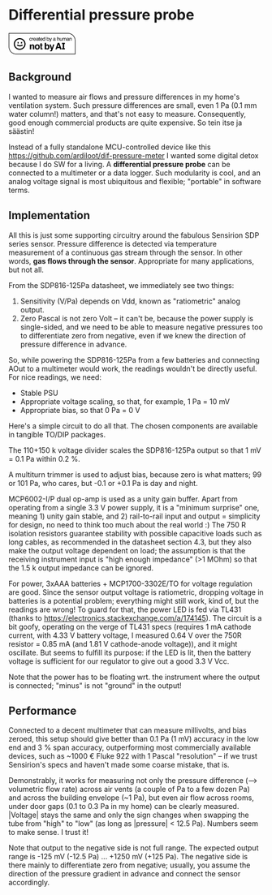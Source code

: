# Differential pressure probe

[<img width="132" height="42" alt="Created-By-a-Human-Not-By-AI-Badge-white@2x" src="Created-By-a-Human-Not-By-AI-Badge-white%402x.png" />](https://notbyai.fyi/)

## Background

I wanted to measure air flows and pressure differences in my home's ventilation system. Such pressure differences are small, even 1 Pa (0.1 mm water column!) matters, and that's not easy to measure. Consequently, good enough commercial products are quite expensive. So tein itse ja säästin!

Instead of a fully standalone MCU-controlled device like this https://github.com/ardiloot/dif-pressure-meter I wanted some digital detox because I do SW for a living. A **differential pressure probe** can be connected to a multimeter or a data logger. Such modularity is cool, and an analog voltage signal is most ubiquitous and flexible; "portable" in software terms.

## Implementation

All this is just some supporting circuitry around the fabulous Sensirion SDP series sensor. Pressure difference is detected via temperature measurement of a continuous gas stream through the sensor. In other words, **gas flows through the sensor**. Appropriate for many applications, but not all.

From the SDP816-125Pa datasheet, we immediately see two things:
1. Sensitivity (V/Pa) depends on Vdd, known as "ratiometric" analog output.
2. Zero Pascal is not zero Volt – it can't be, because the power supply is single-sided, and we need to be able to measure negative pressures too to differentiate zero from negative, even if we knew the direction of pressure difference in advance.

So, while powering the SDP816-125Pa from a few batteries and connecting AOut to a multimeter would work, the readings wouldn't be directly useful. For nice readings, we need:
* Stable PSU
* Appropriate voltage scaling, so that, for example, 1 Pa = 10 mV
* Appropriate bias, so that 0 Pa = 0 V

Here's a simple circuit to do all that. The chosen components are available in tangible TO/DIP packages. 

The 110+150 k voltage divider scales the SDP816-125Pa output so that 1 mV = 0.1 Pa within 0.2 %.

A multiturn trimmer is used to adjust bias, because zero is what matters; 99 or 101 Pa, who cares, but -0.1 or +0.1 Pa is day and night.

MCP6002-I/P dual op-amp is used as a unity gain buffer. Apart from operating from a single 3.3 V power supply, it is a "minimum surprise" one, meaning 1) unity gain stable, and 2) rail-to-rail input and output = simplicity for design, no need to think too much about the real world :) The 750 R isolation resistors guarantee stability with possible capacitive loads such as long cables, as recommended in the datasheet section 4.3, but they also make the output voltage dependent on load; the assumption is that the receiving instrument input is "high enough impedance" (>1 MOhm) so that the 1.5 k output impedance can be ignored.

For power, 3xAAA batteries + MCP1700-3302E/TO for voltage regulation are good. Since the sensor output voltage is ratiometric, dropping voltage in batteries is a potential problem; everything might still work, kind of, but the readings are wrong! To guard for that, the power LED is fed via TL431 (thanks to https://electronics.stackexchange.com/a/174145). The circuit is a bit goofy, operating on the verge of TL431 specs (requires 1 mA cathode current, with 4.33 V battery voltage, I measured 0.64 V over the 750R resistor = 0.85 mA (and 1.81 V cathode-anode voltage)), and it might oscillate. But seems to fulfill its purpose: if the LED is lit, then the battery voltage is sufficient for our regulator to give out a good 3.3 V Vcc.

Note that the power has to be floating wrt. the instrument where the output is connected; "minus" is not "ground" in the output!

## Performance

Connected to a decent multimeter that can measure millivolts, and bias zeroed, this setup should give better than 0.1 Pa (1 mV) accuracy in the low end and 3 % span accuracy, outperforming most commercially available devices, such as ~1000 € Fluke 922 with 1 Pascal "resolution" – if we trust Sensirion's specs and haven't made some coarse mistake, that is.

Demonstrably, it works for measuring not only the pressure difference (--> volumetric flow rate) across air vents (a couple of Pa to a few dozen Pa) and across the building envelope (~1 Pa), but even air flow across rooms, under door gaps (0.1 to 0.3 Pa in my home) can be clearly measured. |Voltage| stays the same and only the sign changes when swapping the tube from "high" to "low" (as long as |pressure| < 12.5 Pa). Numbers seem to make sense. I trust it!

Note that output to the negative side is not full range. The expected output range is -125 mV (-12.5 Pa) ... +1250 mV (+125 Pa). The negative side is there mainly to differentiate zero from negative; usually, you assume the direction of the pressure gradient in advance and connect the sensor accordingly.
